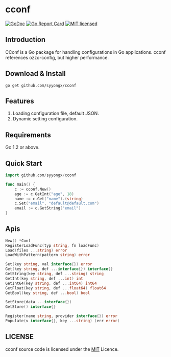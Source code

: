 # cconf
[![GoDoc](https://godoc.org/github.com/syyongx/cconf?status.svg)](https://godoc.org/github.com/syyongx/cconf)
[![Go Report Card](https://goreportcard.com/badge/github.com/syyongx/cconf)](https://goreportcard.com/report/github.com/syyongx/cconf)
[![MIT licensed][3]][4]

[3]: https://img.shields.io/badge/license-MIT-blue.svg
[4]: LICENSE

## Introduction
CConf is a Go package for handling configurations in Go applications. cconf references ozzo-config, but higher performance.

## Download & Install
```shell
go get github.com/syyongx/cconf
```

## Features
 1. Loading configuration file, default JSON.
 1. Dynamic setting configuration.
 
## Requirements
Go 1.2 or above. 

## Quick Start
```go
import github.com/syyongx/cconf

func main() {
    c := cconf.New()
    age := c.GetInt("age", 18)
    name := c.Get("name").(string)
    c.Set("email", "default@default.com")
    email := c.GetString("email")
}
```
 
## Apis
```go
New() *Conf
RegisterLoadFunc(typ string, fn loadFunc)
Load(files ...string) error
LoadWithPattern(pattern string) error

Set(key string, val interface{}) error
Get(key string, def ...interface{}) interface{}
GetString(key string, def ...string) string
GetInt(key string, def ...int) int
GetInt64(key string, def ...int64) int64
GetFloat(key string, def ...float64) float64
GetBool(key string, def ...bool) bool

SetStore(data ...interface{})
GetStore() interface{}

Register(name string, provider interface{}) error
Populate(v interface{}, key ...string) (err error)
```

## LICENSE
cconf source code is licensed under the [MIT](https://github.com/syyongx/cconf/blob/master/LICENSE) Licence.
